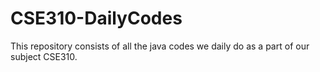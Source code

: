 # CSE310-DailyCodes
This repository consists of all the java codes we daily do as a part of our subject CSE310.
